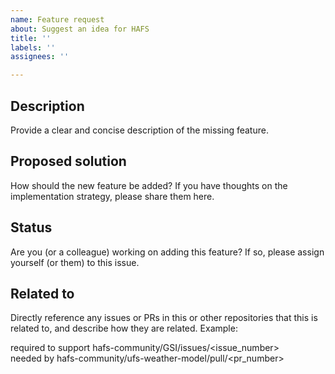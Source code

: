 ```yaml
---
name: Feature request
about: Suggest an idea for HAFS
title: ''
labels: ''
assignees: ''

---
```


## Description
Provide a clear and concise description of the missing feature.

## Proposed solution
How should the new feature be added? If you have thoughts on the implementation strategy, please share them here.

## Status
Are you (or a colleague) working on adding this feature? If so, please assign yourself (or them) to this issue.

## Related to
Directly reference any issues or PRs in this or other repositories that this is related to, and describe how they are related. Example:

required to support hafs-community/GSI/issues/<issue_number>  
needed by hafs-community/ufs-weather-model/pull/<pr_number>
